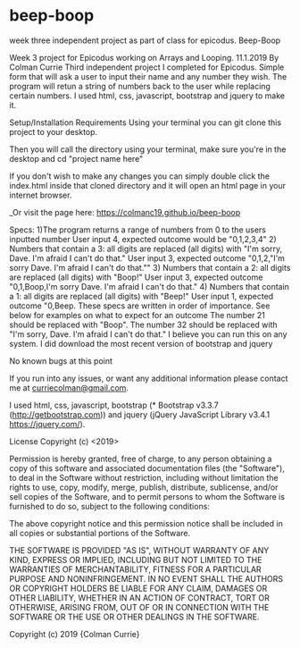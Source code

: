 # beep-boop
week three independent project as part of class for epicodus.
Beep-Boop


Week 3 project for Epicodus working on Arrays and Looping. 11.1.2019
By Colman Currie
Third independent project I completed for Epicodus.
Simple form that will ask a user to input their name and any number they wish. The program will retun a string of numbers back to the user while replacing certain numbers. I used html, css, javascript, bootstrap and jquery to make it. 

Setup/Installation Requirements
Using your terminal you can git clone this project to your desktop.

Then you will call the directory using your terminal, make sure you're in the desktop and cd "project name here"

If you don't wish to make any changes you can simply double click the index.html inside that cloned directory and it will open an html page in your internet browser.

_Or visit the page here: https://colmanc19.github.io/beep-boop

Specs:
1)The program returns a range of numbers from 0 to the users inputted number
  User input 4, expected outcome would be "0,1,2,3,4"
2) Numbers that contain a 3: all digits are replaced (all digits) with "I'm sorry, Dave. I'm afraid I can't do that."
  User input 3, expected outcome "0,1,2,"I'm sorry Dave. I'm afraid I can't do that.""
3) Numbers that contain a 2: all digits are replaced (all digits) with "Boop!"
  User input 3, expected outcome "0,1,Boop,I'm sorry Dave. I'm afraid I can't do that."
4) Numbers that contain a 1: all digits are replaced (all digits) with "Beep!"
  User input 1, expected outcome "0,Beep.
These specs are written in order of importance. See below for examples on what to expect for an outcome
The number 21 should be replaced with "Boop".
The number 32 should be replaced with "I'm sorry, Dave. I'm afraid I can't do that."
I believe you can run this on any system. I did download the most recent version of bootstrap and jquery

No known bugs at this point

If you run into any issues, or want any additional information please contact me at curriecolman@gmail.com.

I used html, css, javascript, bootstrap (* Bootstrap v3.3.7 (http://getbootstrap.com)) and jquery (jQuery JavaScript Library v3.4.1 https://jquery.com/).

License
Copyright (c) <2019>

Permission is hereby granted, free of charge, to any person obtaining a copy of this software and associated documentation files (the "Software"), to deal in the Software without restriction, including without limitation the rights to use, copy, modify, merge, publish, distribute, sublicense, and/or sell copies of the Software, and to permit persons to whom the Software is furnished to do so, subject to the following conditions:

The above copyright notice and this permission notice shall be included in all copies or substantial portions of the Software.

THE SOFTWARE IS PROVIDED "AS IS", WITHOUT WARRANTY OF ANY KIND, EXPRESS OR IMPLIED, INCLUDING BUT NOT LIMITED TO THE WARRANTIES OF MERCHANTABILITY, FITNESS FOR A PARTICULAR PURPOSE AND NONINFRINGEMENT. IN NO EVENT SHALL THE AUTHORS OR COPYRIGHT HOLDERS BE LIABLE FOR ANY CLAIM, DAMAGES OR OTHER LIABILITY, WHETHER IN AN ACTION OF CONTRACT, TORT OR OTHERWISE, ARISING FROM, OUT OF OR IN CONNECTION WITH THE SOFTWARE OR THE USE OR OTHER DEALINGS IN THE SOFTWARE.

Copyright (c) 2019 {Colman Currie}
